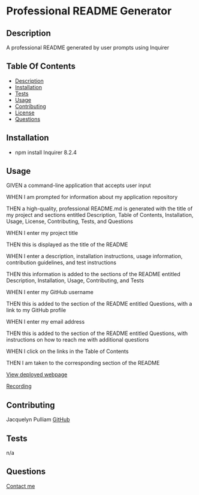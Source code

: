
# Professional README Generator

## Description
A professional README generated by user prompts using Inquirer

## Table Of Contents
* [Description](#description)
* [Installation](#installation)
* [Tests](#tests)
* [Usage](#usage)
* [Contributing](#contributing)
* [License](#license)
* [Questions](#questions)

## Installation

* npm install Inquirer 8.2.4

## Usage
GIVEN a command-line application that accepts user input

WHEN I am prompted for information about my application repository

THEN a high-quality, professional README.md is generated with the title of my project and sections entitled Description, Table of Contents, Installation, Usage, License, Contributing, Tests, and Questions

WHEN I enter my project title

THEN this is displayed as the title of the README

WHEN I enter a description, installation instructions, usage information, contribution guidelines, and test instructions

THEN this information is added to the sections of the README entitled Description, Installation, Usage, Contributing, and Tests


WHEN I enter my GitHub username

THEN this is added to the section of the README entitled Questions, with a link to my GitHub profile

WHEN I enter my email address

THEN this is added to the section of the README entitled Questions, with instructions on how to reach me with additional questions

WHEN I click on the links in the Table of Contents

THEN I am taken to the corresponding section of the README

[View deployed webpage](https://jacquiesue.github.io/Professional-README-Generator/)

[Recording](https://drive.google.com/file/d/1o1a-mojmMhy7Fb1MDdKNyT4HS-EPokGD/view?usp=sharing)

## Contributing
Jacquelyn Pulliam 
[GitHub](https://github.com/JacquieSue)

## Tests
n/a

## Questions
[Contact me](jspulliam87@yahoo.com)
  